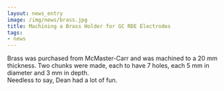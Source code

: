 ```yaml
---
layout: news_entry
image: /img/news/brass.jpg
title: Machining a Brass Holder for GC RDE Electrodes
tags:
- news
---
```

Brass was purchased from McMaster-Carr and was machined to a 20 mm thickness.  Two chunks were made, each to have 7 holes, each 5 mm in diameter and 3 mm in depth.
<br>
Needless to say, Dean had a lot of fun.